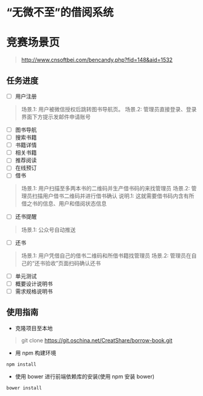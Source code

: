 # “无微不至”的借阅系统

# 竞赛场景页

> http://www.cnsoftbei.com/bencandy.php?fid=148&aid=1532

## 任务进度

- [ ] 用户注册

> 场景.1: 用户被微信授权后跳转图书导航页。
> 场景.2: 管理员直接登录、登录界面下方提示发邮件申请账号

- [ ] 图书导航
- [ ] 搜索书籍
- [ ] 书籍详情
- [ ] 相关书籍
- [ ] 推荐阅读
- [ ] 在线预订
- [ ] 借书

> 场景.1: 用户扫描至多两本书的二维码并生产借书码的来找管理员
> 场景.2: 管理员扫描用户借书二维码并进行借书确认
> 说明.1: 这就需要借书码内含有所借之书的信息、用户和借阅状态信息

- [ ] 还书提醒

> 场景.1: 公众号自动推送

- [ ] 还书

> 场景.1: 用户凭借自己的借书二维码和所借书籍找管理员
> 场景.2: 管理员在自己的“还书验收”页面扫码确认还书

- [ ] 单元测试
- [ ] 概要设计说明书
- [ ] 需求规格说明书

## 使用指南

* 克隆项目至本地

> git clone https://git.oschina.net/CreatShare/borrow-book.git

* 用 npm 构建环境

```
npm install
```

* 使用 bower 进行前端依赖库的安装(使用 npm 安装 bower)

```
bower install
```
